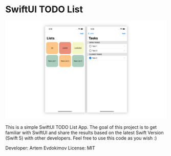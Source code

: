 # SwiftUI TODO List
<p align="center">
  <img src="https://github.com/aevdokimoff/swiftui-todo-list/blob/main/screenshot.png" alt="Convertch Screenshot"/>
</p>
This is a simple SwiftUI TODO List App. The goal of this project is to get familiar with SwiftUI and share the results based on the latest Swift Version (Swift 5) with other developers. Feel free to use this code as you wish :)

Developer: Artem Evdokimov
License: MIT
